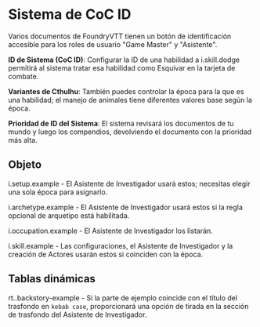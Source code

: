 <!--- This file is auto generated from module/manual/es/sistema_de_coc_id.md -->
# Sistema de CoC ID

Varios documentos de FoundryVTT tienen un botón de identificación accesible para los roles de usuario "Game Master" y "Asistente".

**ID de Sistema (CoC ID)**: Configurar la ID de una habilidad a i.skill.dodge permitirá al sistema tratar esa habilidad como Esquivar en la tarjeta de combate.

**Variantes de Cthulhu**: También puedes controlar la época para la que es una habilidad; el manejo de animales tiene diferentes valores base según la época.

**Prioridad de ID del Sistema**: El sistema revisará los documentos de tu mundo y luego los compendios, devolviendo el documento con la prioridad más alta.

## Objeto
i.setup.example - El Asistente de Investigador usará estos; necesitas elegir una sola época para asignarlo.

i.archetype.example - El Asistente de Investigador usará estos si la regla opcional de arquetipo está habilitada.

i.occupation.example - El Asistente de Investigador los listarán.

i.skill.example - Las configuraciones, el Asistente de Investigador y la creación de Actores usarán estos si coinciden con la época.

## Tablas dinámicas
rt..backstory-example - Si la parte de ejemplo coincide con el título del trasfondo en `kebab case`, proporcionará una opción de tirada en la sección de trasfondo del Asistente de Investigador.
